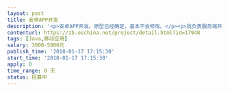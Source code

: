 ```yaml
---                
layout: post       
title: 安卓APP开发           
description: '<p>安卓APP开发。原型已经确定，基本不会修改。</p><p>我负责服务端开发，接口api提供。</p><p>你负责安卓APP界面开发，界面交付，对接我提供的接口api</p><p><br></p><p>原型地址：</p><p>&nbsp;https://run.mockplus.cn/E8sVEpO0XhFLnqJR/index.html&nbsp;</p>'     
contenturl: https://zb.oschina.net/project/detail.html?id=17948      
tags: [Java,移动应用]            
salary: 3000-5000元          
publish_time: '2018-01-17 17:15:30'         
start_time: '2018-01-17 17:15:30'           
apply: 0                   
time_range: 8 天              
status: 招募中                  
---                 
```

